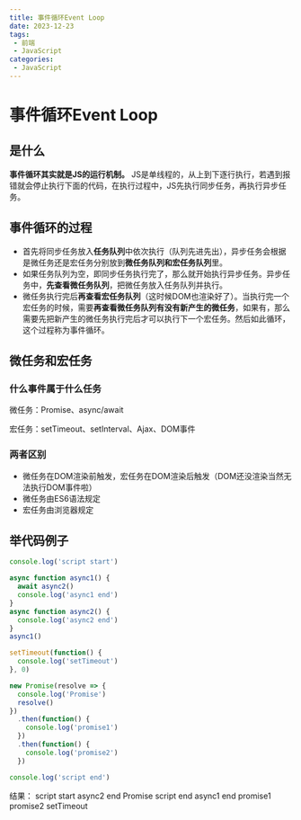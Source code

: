 ```yaml
---
title: 事件循环Event Loop
date: 2023-12-23
tags:
 - 前端
 - JavaScript
categories:
 - JavaScript
---
```


# 事件循环Event Loop

## 是什么

**事件循环其实就是JS的运行机制。** JS是单线程的，从上到下逐行执行，若遇到报错就会停止执行下面的代码，在执行过程中，JS先执行同步任务，再执行异步任务。

## 事件循环的过程

- 首先将同步任务放入**任务队列**中依次执行（队列先进先出），异步任务会根据是微任务还是宏任务分别放到**微任务队列和宏任务队列**里。
- 如果任务队列为空，即同步任务执行完了，那么就开始执行异步任务。异步任务中，**先查看微任务队列**，把微任务放入任务队列并执行。
- 微任务执行完后**再查看宏任务队列**（这时候DOM也渲染好了）。当执行完一个宏任务的时候，需要**再查看微任务队列有没有新产生的微任务**，如果有，那么需要先把新产生的微任务执行完后才可以执行下一个宏任务。然后如此循环，这个过程称为事件循环。

## 微任务和宏任务

### 什么事件属于什么任务

微任务：Promise、async/await

宏任务：setTimeout、setInterval、Ajax、DOM事件

### 两者区别

- 微任务在DOM渲染前触发，宏任务在DOM渲染后触发（DOM还没渲染当然无法执行DOM事件啦）
- 微任务由ES6语法规定
- 宏任务由浏览器规定

## 举代码例子

```js
console.log('script start')

async function async1() {
  await async2()
  console.log('async1 end')
}
async function async2() {
  console.log('async2 end') 
}
async1()

setTimeout(function() {
  console.log('setTimeout')
}, 0)

new Promise(resolve => {
  console.log('Promise')
  resolve()
})
  .then(function() {
    console.log('promise1')
  })
  .then(function() {
    console.log('promise2')
  })

console.log('script end')
```

结果：
script start
async2 end
Promise
script end
async1 end
promise1
promise2
setTimeout